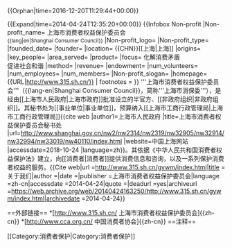{{Orphan|time=2016-12-20T11:29:44+00:00}}

{{Expand|time=2014-04-24T12:35:20+00:00}}
{{Infobox Non-profit
|Non-profit_name= 上海市消费者权益保护委员会<br><small>{{lang|en|Shanghai Consumer Council}}</small>
|Non-profit_logo=
|Non-profit_type=
|founded_date=
|founder= 
|location= {{CHN}}[[上海|上海]]
|origins= 
|key_people=
|area_served= 
|product=
|focus= 化解消费矛盾<br>促进社会和谐
|method= 
|revenue= 
|endowment= 
|num_volunteers= 
|num_employees= 
|num_members= 
|Non-profit_slogan= 
|homepage= {{URL|http://www.315.sh.cn/}}
| footnotes       =
}}
'''上海市消费者权益保护委员会'''（{{lang-en|Shanghai Consumer Council}}，简称'''上海市消保委'''），是经由[[上海市人民政府|上海市政府]]批准设立的半官方、[[非政府组织|非政府组织]]。其秘书处为[[事业单位|事业单位]]，预算纳入[[上海市工商行政管理局|上海市工商行政管理局]]<ref>{{cite web |author1=上海市人民政府 |title=上海市消费者权益保护委员会秘书处 |url=http://www.shanghai.gov.cn/nw2/nw2314/nw2319/nw32905/nw32914/nw32994/nw33019/nw40110/index.html |website=中国上海网站 |accessdate=2018-10-24 |language=zh}}</ref>。其依据《中华人民共和国消费者权益保护法》建立，向[[消费者|消费者]]提供消费信息和咨询，以及一系列保护消费者权益的服务。<ref name="关于">{{Cite web|url =http://www.315.sh.cn/gywm/index.html|title =关于我们|author =|date =|publisher =上海市消费者权益保护委员会|language =zh-cn|accessdate =2014-04-24|quote =|deadurl =yes|archiveurl =https://web.archive.org/web/20140424163250/http://www.315.sh.cn/gywm/index.html|archivedate =2014-04-24}}</ref>

==外部链接==
*[http://www.315.sh.cn/ 上海市消费者权益保护委员会]{{zh-cn}}
*[http://www.cca.org.cn/ 中国消费者协会]{{zh-cn}}
==注释==
<references />

[[Category:消费者保护|Category:消费者保护]]